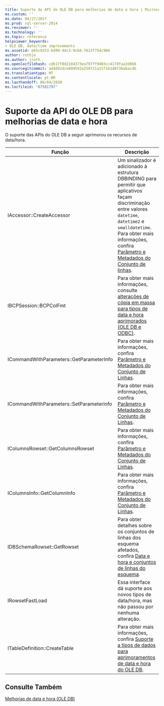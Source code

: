 ```yaml
---
title: Suporte da API do OLE DB para melhorias de data e hora | Microsoft Docs
ms.custom: ''
ms.date: 04/27/2017
ms.prod: sql-server-2014
ms.reviewer: ''
ms.technology: ''
ms.topic: reference
helpviewer_keywords:
- OLE DB, date/time improvements
ms.assetid: e65c9253-bd99-4dc3-9cb8-7613f754c966
author: rothja
ms.author: jroth
ms.openlocfilehash: cdb17f0d2104373ea797ff9403cc417dfaa3d868
ms.sourcegitcommit: ad4d92dce894592a259721a1571b1d8736abacdb
ms.translationtype: MT
ms.contentlocale: pt-BR
ms.lasthandoff: 08/04/2020
ms.locfileid: "87581797"
---
```

# <a name="ole-db-api-support-for-date-and-time-enhancements"></a>Suporte da API do OLE DB para melhorias de data e hora
  O suporte das APIs do OLE DB a seguir aprimorou os recursos de data/hora.  
  
|Função|Descrição|  
|--------------|-----------------|  
|IAccessor::CreateAccessor|Um sinalizador é adicionado à estrutura DBBINDING para permitir que aplicativos façam discriminação entre valores `datetime`, `datetime2` e `smalldatetime`. Para obter mais informações, confira [Parâmetro e Metadados do Conjunto de linhas](metadata-parameter-and-rowset.md).|  
|IBCPSession::BCPColFmt|Para obter mais informações, consulte [alterações de cópia em massa para tipos de data e hora aprimorados &#40;OLE DB e ODBC&#41;](../native-client-odbc-date-time/bulk-copy-changes-for-enhanced-date-and-time-types-ole-db-and-odbc.md).|  
|ICommandWithParameters::GetParameterInfo|Para obter mais informações, confira [Parâmetro e Metadados do Conjunto de Linhas](metadata-parameter-and-rowset.md).|  
|ICommandWithParameters::SetParameterinfo|Para obter mais informações, confira [Parâmetro e Metadados do Conjunto de Linhas](metadata-parameter-and-rowset.md).|  
|IColumnsRowset::GetColumnsRowset|Para obter mais informações, confira [Parâmetro e Metadados do Conjunto de Linhas](metadata-parameter-and-rowset.md).|  
|IColumnsInfo::GetColumnInfo|Para obter mais informações, confira [Parâmetro e Metadados do Conjunto de Linhas](metadata-parameter-and-rowset.md).|  
|IDBSchemaRowset::GetRowset|Para obter detalhes sobre os conjuntos de linhas dos esquema afetados, confira [Data e hora e conjuntos de linhas do esquema](../native-client-ole-db-rowsets/rowsets.md).|  
|IRowsetFastLoad|Essa interface dá suporte aos novos tipos de data/hora, mas não passou por nenhuma alteração.|  
|ITableDefinition::CreateTable|Para obter mais informações, confira [Suporte a tipos de dados para aprimoramentos de data e hora do OLE DB](data-type-support-for-ole-db-date-and-time-improvements.md).|  
  
## <a name="see-also"></a>Consulte Também  
 [Melhorias de data e hora &#40;OLE DB&#41;](date-and-time-improvements-ole-db.md)  
  
  
